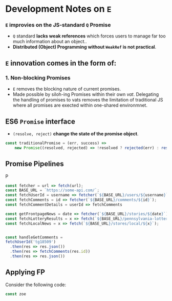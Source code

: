 # Development Notes on `E`
### `E` improvies on the JS-standard `Q` Promise
* `Q` standard **lacks weak references** which forces users to manage far too much information about an object..
* **Distributed (Object) Programming without `WeakRef` is not practical**.
## `E` innovation comes in the form of:
### 1. Non-blocking Promises
* `E` removes the blocking nature of current promises.
* Made possible by siloh-ing Promises within their own *vat*. Delegating the handling of promises to vats removes the limitation of traditional JS where all promises are exected within one-shared environmnet.


## ES6 `Promise` interface
* `(resolve, reject)` **change the state of the promise object**.
```js
const traditionalPromise = (err, success) => 
    new Promise((resolved, rejected) => !resolved ? rejected(err) : resolved(success)
```

## Promise Pipelines

P

```js
const fetcher = url => fetch(url);
const BASE_URL = `https://some-api.com/`;
const fetchUserId = username => fetcher(`${BASE_URL}/users/${username}`);
const fetchComments = id => fetcher(`${BASE_URL}/comments/${id}`);
const fetchCommentDetails = userId => fetchComments

const getFrontpageNews = date => fetcher(`${BASE_URL}/stories/${date}`);
const fetchLotteryResults = x => fetch(`${BASE_URL}/pennsylvania-lottery/${x}`);
const fetchLocalNews = x => fetch(`${BASE_URL}/stores/local/${x}`);


const handleGetComments = 
fetchUserId('tg18509')
  .then(res => res.json())
  .then(res => fetchComments(res.id))
  .then(res => res.json())
```

## Applying FP
Consider the following code:
```js
const zoe 

```

